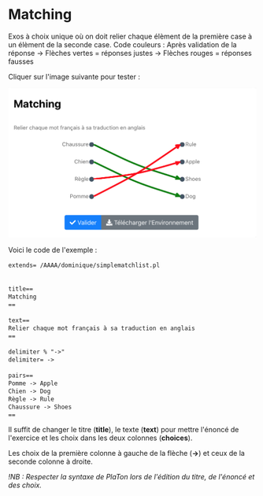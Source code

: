 # Matching

Exos à choix unique où on doit relier chaque élèment de la première case à un élèment de la seconde case. 
Code couleurs : Après validation de la réponse 
-> Flèches vertes = réponses justes
-> Flèches rouges = réponses fausses

Cliquer sur l'image suivante pour tester : 

[![image](Matching.png)](https://pl.u-pem.fr/filebrowser/demo/33520/)

Voici le code de l'exemple : 

```{r}
extends= /AAAA/dominique/simplematchlist.pl


title==
Matching
==

text==
Relier chaque mot français à sa traduction en anglais
==

delimiter % "->"
delimiter= ->

pairs==
Pomme -> Apple
Chien -> Dog
Règle -> Rule
Chaussure -> Shoes
==
```

Il suffit de changer le titre (**title**), le texte (**text**) pour mettre l'énoncé de l'exercice et les choix dans les deux colonnes (**choices**).

Les choix de la première colonne à gauche de la flèche (**->**) et ceux de la seconde colonne à droite.

*!NB : Respecter la syntaxe de PlaTon lors de l'édition du titre, de l'énoncé et des choix.*
